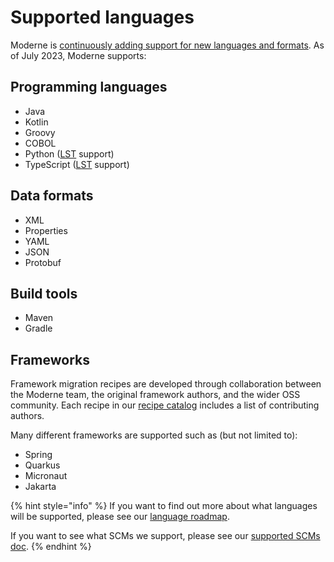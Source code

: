 # Supported languages

Moderne is [continuously adding support for new languages and formats](./language-roadmap.md). As of July 2023, Moderne supports:

## Programming languages

* Java
* Kotlin
* Groovy
* COBOL
* Python ([LST](/concepts/lossless-semantic-trees.md) support)
* TypeScript ([LST](/concepts/lossless-semantic-trees.md) support)

## Data formats

* XML
* Properties
* YAML
* JSON
* Protobuf

## Build tools

* Maven
* Gradle

## Frameworks

Framework migration recipes are developed through collaboration between the Moderne team, the original framework authors, and the wider OSS community. Each recipe in our [recipe catalog](https://docs.openrewrite.org/recipes) includes a list of contributing authors.

Many different frameworks are supported such as (but not limited to):

* Spring
* Quarkus
* Micronaut
* Jakarta

{% hint style="info" %}
If you want to find out more about what languages will be supported, please see our [language roadmap](./language-roadmap.md).

If you want to see what SCMs we support, please see our [supported SCMs doc](./supported-scms.md).
{% endhint %}
